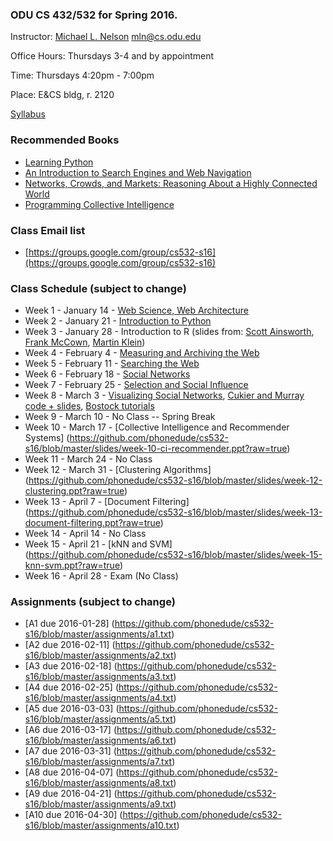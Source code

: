 ### ODU CS 432/532 for Spring 2016.
Instructor: [Michael L. Nelson](http://www.cs.odu.edu/~mln/) <mln@cs.odu.edu> 

Office Hours: Thursdays 3-4 and by appointment

Time: Thursdays 4:20pm - 7:00pm
 
Place: E&CS bldg, r. 2120

[Syllabus](https://raw.githubusercontent.com/phonedude/cs532-s16/master/syllabus.txt)

### Recommended Books
* [Learning Python](http://shop.oreilly.com/product/9780596158071.do)
* [An Introduction to Search Engines and Web Navigation](http://www.wiley.com/WileyCDA/WileyTitle/productCd-047052684X.html)
* [Networks, Crowds, and Markets: Reasoning About a Highly Connected World ](http://www.cs.cornell.edu/home/kleinber/networks-book/)
* [Programming Collective Intelligence ](http://shop.oreilly.com/product/9780596529321.do)

### Class Email list
* [https://groups.google.com/group/cs532-s16](https://groups.google.com/group/cs532-s16)

### Class Schedule (subject to change)
* Week 1 - January 14 - [Web Science, Web Architecture](https://github.com/phonedude/cs532-s16/blob/master/slides/week-01-intro.ppt?raw=true)
* Week 2 - January 21 - [Introduction to Python](https://github.com/phonedude/cs532-s16/blob/master/slides/week-02-python.pptx?raw=true)
* Week 3 - January 28 - Introduction to R (slides from: [Scott Ainsworth](http://www.cs.odu.edu/~sainswor/Teaching/R), [Frank McCown](http://www.harding.edu/fmccown/r/), [Martin Klein](http://www.cs.odu.edu/~mklein/cs796/lecture/))
* Week 4 - February 4 - [Measuring and Archiving the Web](https://github.com/phonedude/cs532-s16/blob/master/slides/week-04-measure-archive.ppt?raw=true)
* Week 5 - February 11 - [Searching the Web](https://github.com/phonedude/cs532-s16/blob/master/slides/week-05-searching.ppt?raw=true) 
* Week 6 - February 18 - [Social Networks](https://github.com/phonedude/cs532-s16/blob/master/slides/week-06-social-networks.ppt?raw=true)
* Week 7 - February 25 - [Selection and Social Influence](https://github.com/phonedude/cs532-s16/blob/master/slides/week-07-selection-influence.ppt?raw=true)
* Week 8 - March 3 - [Visualizing Social Networks](https://github.com/phonedude/cs532-s16/blob/master/slides/week-08-visualization.ppt?raw=true), [Cukier and Murray code + slides](https://github.com/alignedleft/strata-d3-tutorial), [Bostock tutorials](https://github.com/mbostock/d3/wiki/Tutorials)
* Week 9 - March 10 - No Class -- Spring Break
* Week 10 - March 17 - [Collective Intelligence and Recommender Systems] (https://github.com/phonedude/cs532-s16/blob/master/slides/week-10-ci-recommender.ppt?raw=true)
* Week 11 - March 24 - No Class
* Week 12 - March 31 - [Clustering Algorithms] (https://github.com/phonedude/cs532-s16/blob/master/slides/week-12-clustering.ppt?raw=true)
* Week 13 - April 7 - [Document Filtering] (https://github.com/phonedude/cs532-s16/blob/master/slides/week-13-document-filtering.ppt?raw=true)
* Week 14 - April 14 - No Class
* Week 15 - April 21 - [kNN and SVM] (https://github.com/phonedude/cs532-s16/blob/master/slides/week-15-knn-svm.ppt?raw=true)
* Week 16 - April 28 - Exam (No Class)

### Assignments (subject to change)
* [A1 due 2016-01-28] (https://github.com/phonedude/cs532-s16/blob/master/assignments/a1.txt)
* [A2 due 2016-02-11] (https://github.com/phonedude/cs532-s16/blob/master/assignments/a2.txt)
* [A3 due 2016-02-18] (https://github.com/phonedude/cs532-s16/blob/master/assignments/a3.txt)
* [A4 due 2016-02-25] (https://github.com/phonedude/cs532-s16/blob/master/assignments/a4.txt)
* [A5 due 2016-03-03] (https://github.com/phonedude/cs532-s16/blob/master/assignments/a5.txt)
* [A6 due 2016-03-17] (https://github.com/phonedude/cs532-s16/blob/master/assignments/a6.txt)
* [A7 due 2016-03-31] (https://github.com/phonedude/cs532-s16/blob/master/assignments/a7.txt)
* [A8 due 2016-04-07] (https://github.com/phonedude/cs532-s16/blob/master/assignments/a8.txt)
* [A9 due 2016-04-21] (https://github.com/phonedude/cs532-s16/blob/master/assignments/a9.txt)
* [A10 due 2016-04-30] (https://github.com/phonedude/cs532-s16/blob/master/assignments/a10.txt)

